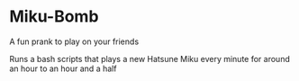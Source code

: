# Miku-Bomb

A fun prank to play on your friends 

Runs a bash scripts that plays a new Hatsune Miku every minute for around an hour to an hour and a half
